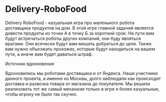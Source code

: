 # Delivery-RoboFood

Delivery RoboFood - казуальная игра про маленького робота доставщика продуктов на дом. В этой игре главной задачей является довести продукты из точки А в точку Б за короткий срок. На пути вам будут встречаться роботы других компаний, они буду являться врагами. Они всячески будут вам мешать добраться до цели. Также вам нужно объезжать прохожих, которые будут находиться на вашем пути, а иначе вам будет даваться штраф.

Источник вдохновения

Вдохновились мы роботами доставщика и от Яндекса. Наши участники данного проекта, а именно из Москвы, долго наблюдали как происходит доставка и развозка товара от магазина до покупателя. Мы решили реализовать тот же самый механизм только в игре и более казуальные, чтобы игроку не было так скучно.